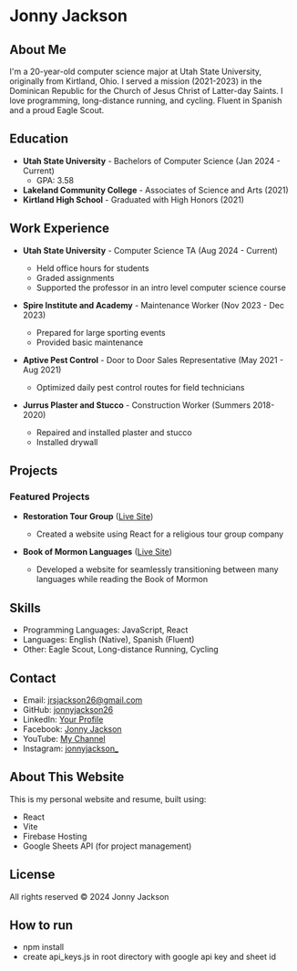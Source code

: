 # Jonny Jackson

## About Me

I'm a 20-year-old computer science major at Utah State University, originally from Kirtland, Ohio. I served a mission (2021-2023) in the Dominican Republic for the Church of Jesus Christ of Latter-day Saints. I love programming, long-distance running, and cycling. Fluent in Spanish and a proud Eagle Scout.

## Education

- **Utah State University** - Bachelors of Computer Science (Jan 2024 - Current)
  - GPA: 3.58
- **Lakeland Community College** - Associates of Science and Arts (2021)
- **Kirtland High School** - Graduated with High Honors (2021)

## Work Experience

- **Utah State University** - Computer Science TA (Aug 2024 - Current)

  - Held office hours for students
  - Graded assignments
  - Supported the professor in an intro level computer science course

- **Spire Institute and Academy** - Maintenance Worker (Nov 2023 - Dec 2023)

  - Prepared for large sporting events
  - Provided basic maintenance

- **Aptive Pest Control** - Door to Door Sales Representative (May 2021 - Aug 2021)

  - Optimized daily pest control routes for field technicians

- **Jurrus Plaster and Stucco** - Construction Worker (Summers 2018-2020)
  - Repaired and installed plaster and stucco
  - Installed drywall

## Projects

### Featured Projects

- **Restoration Tour Group** ([Live Site](http://restorationtourgroup.com))

  - Created a website using React for a religious tour group company

- **Book of Mormon Languages** ([Live Site](http://bom-languages.web.app/))
  - Developed a website for seamlessly transitioning between many languages while reading the Book of Mormon

## Skills

- Programming Languages: JavaScript, React
- Languages: English (Native), Spanish (Fluent)
- Other: Eagle Scout, Long-distance Running, Cycling

## Contact

- Email: [jrsjackson26@gmail.com](mailto:jrsjackson26@gmail.com)
- GitHub: [jonnyjackson26](https://github.com/jonnyjackson26)
- LinkedIn: [Your Profile](https://linkedin.com/in/your-profile)
- Facebook: [Jonny Jackson](https://www.facebook.com/jonny.jackson.98229/)
- YouTube: [My Channel](https://www.youtube.com/channel/UCUPGPAKijHmEutSMKr6cnwg)
- Instagram: [jonnyjackson\_](https://www.instagram.com/jonnyjackson_/)

## About This Website

This is my personal website and resume, built using:

- React
- Vite
- Firebase Hosting
- Google Sheets API (for project management)

## License

All rights reserved © 2024 Jonny Jackson

## How to run

- npm install
- create api_keys.js in root directory with google api key and sheet id
